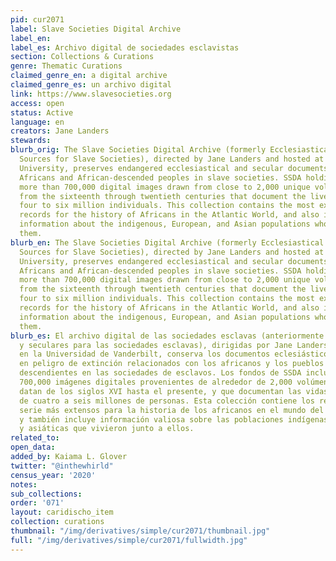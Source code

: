 ```yaml
---
pid: cur2071
label: Slave Societies Digital Archive
label_en:
label_es: Archivo digital de sociedades esclavistas
section: Collections & Curations
genre: Thematic Curations
claimed_genre_en: a digital archive
claimed_genre_es: un archivo digital
link: https://www.slavesocieties.org
access: open
status: Active
language: en
creators: Jane Landers
stewards:
blurb_orig: The Slave Societies Digital Archive (formerly Ecclesiastical and Secular
  Sources for Slave Societies), directed by Jane Landers and hosted at Vanderbilt
  University, preserves endangered ecclesiastical and secular documents related to
  Africans and African-descended peoples in slave societies. SSDA holdings include
  more than 700,000 digital images drawn from close to 2,000 unique volumes dating
  from the sixteenth through twentieth centuries that document the lives of an estimated
  four to six million individuals. This collection contains the most extensive serial
  records for the history of Africans in the Atlantic World, and also includes valuable
  information about the indigenous, European, and Asian populations who lived alongside
  them.
blurb_en: The Slave Societies Digital Archive (formerly Ecclesiastical and Secular
  Sources for Slave Societies), directed by Jane Landers and hosted at Vanderbilt
  University, preserves endangered ecclesiastical and secular documents related to
  Africans and African-descended peoples in slave societies. SSDA holdings include
  more than 700,000 digital images drawn from close to 2,000 unique volumes dating
  from the sixteenth through twentieth centuries that document the lives of an estimated
  four to six million individuals. This collection contains the most extensive serial
  records for the history of Africans in the Atlantic World, and also includes valuable
  information about the indigenous, European, and Asian populations who lived alongside
  them.
blurb_es: El archivo digital de las sociedades esclavas (anteriormente fuentes eclesiásticas
  y seculares para las sociedades esclavas), dirigidas por Jane Landers y organizadas
  en la Universidad de Vanderbilt, conserva los documentos eclesiásticos y seculares
  en peligro de extinción relacionados con los africanos y los pueblos africanos y
  descendientes en las sociedades de esclavos. Los fondos de SSDA incluyen más de
  700,000 imágenes digitales provenientes de alrededor de 2,000 volúmenes únicos que
  datan de los siglos XVI hasta el presente, y que documentan las vidas de un estimado
  de cuatro a seis millones de personas. Esta colección contiene los registros en
  serie más extensos para la historia de los africanos en el mundo del Atlántico,
  y también incluye información valiosa sobre las poblaciones indígenas, europeas
  y asiáticas que vivieron junto a ellos.
related_to:
open_data:
added_by: Kaiama L. Glover
twitter: "@inthewhirld"
census_year: '2020'
notes:
sub_collections:
order: '071'
layout: caridischo_item
collection: curations
thumbnail: "/img/derivatives/simple/cur2071/thumbnail.jpg"
full: "/img/derivatives/simple/cur2071/fullwidth.jpg"
---
```


